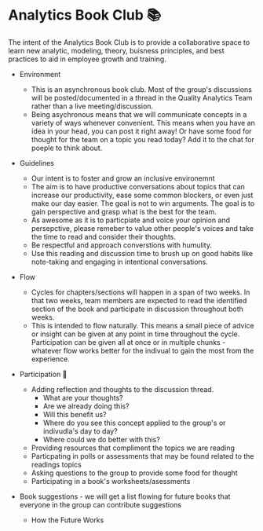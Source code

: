 # Analytics Book Club 📚

The intent of the Analytics Book Club is to provide a collaborative space to learn new analytic, modeling, theory, buisness principles, and best practices to aid in employee growth and training.

- Environment
  - This is an asynchronous book club. Most of the group's discussions will be posted/documented in a thread in the Quality Analytics Team rather than a live meeting/discussion.
  - Being asychronous means that we will communicate concepts in a variety of ways whenever convenient. This means when you have an idea in your head, you can post it right away! Or have some food for thought for the team on a topic you read today? Add it to the chat for poeple to think about.

- Guidelines
  - Our intent is to foster and grow an inclusive environemnt
  - The aim is to have productive conversations about topics that can increase our productivity, ease some common blockers, or even just make our day easier. The goal is not to win arguments. The goal is to gain perspective and grasp what is the best for the team.
  - As awesome as it is to particpiate and voice your opinion and persepctive, please remeber to value other people's voices and take the time to read and consider their thoughts.
  - Be respectful and approach converstions with humulity.
  - Use this reading and discussion time to brush up on good habits like note-taking and engaging in intentional conversations.

- Flow
  - Cycles for chapters/sections will happen in a span of two weeks. In that two weeks, team members are expected to read the identified section of the book and participate in discussion throughout both weeks.
  - This is intended to flow naturally. This means a small piece of advice or insight can be given at any point in time throughout the cycle. Participation can be given all at once or in multiple chunks - whatever flow works better for the indivual to gain the most from the experience.
  
- Participation 🤝
  - Adding reflection and thoughts to the discussion thread.
    - What are your thoughts?
    - Are we already doing this?
    - Will this benefit us?
    - Where do you see this concept applied to the group's or indivudla's day to day?
    - Where could we do better with this?
  - Providing resources that compliment the topics we are reading
  - Particpating in polls or assessments that may be found related to the readings topics
  - Asking questions to the group to provide some food for thought
  - Participating in a book's worksheets/asessments
  
- Book suggestions - we will get a list flowing for future books that everyone in the group can contribute suggestions
  - How the Future Works
